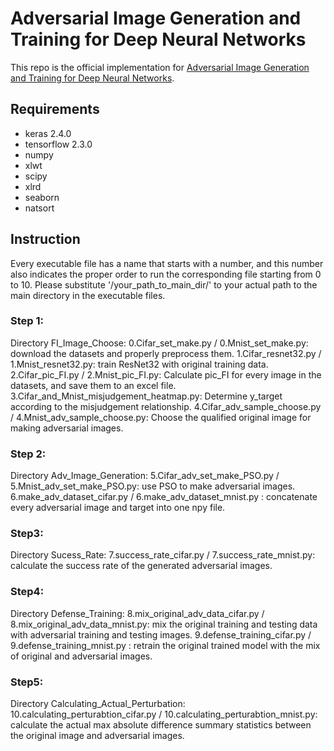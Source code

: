 # Adversarial Image Generation and Training for Deep Neural Networks
This repo is the official implementation for [Adversarial Image Generation and Training for Deep Neural Networks](https://arxiv.org/pdf/2006.03243.pdf).

## Requirements
- keras 2.4.0
- tensorflow 2.3.0
- numpy 
- xlwt
- scipy
- xlrd
- seaborn
- natsort

## Instruction
Every executable file has a name that starts with a number, and this number also indicates the proper order to run the corresponding file starting from 0 to 10.
Please substitute '/your_path_to_main_dir/' to your actual path to the main directory in the executable files.

### Step 1:
Directory FI_Image_Choose:
0.Cifar_set_make.py / 0.Mnist_set_make.py: download the datasets and properly preprocess them.
1.Cifar_resnet32.py / 1.Mnist_resnet32.py: train ResNet32 with original training data.
2.Cifar_pic_FI.py / 2.Mnist_pic_FI.py: Calculate pic_FI for every image in the datasets, and save them to an excel file.
3.Cifar_and_Mnist_misjudgement_heatmap.py: Determine y_target according to the misjudgement relationship.
4.Cifar_adv_sample_choose.py / 4.Mnist_adv_sample_choose.py: Choose the qualified original image for making adversarial images.


### Step 2:
Directory Adv_Image_Generation:
5.Cifar_adv_set_make_PSO.py / 5.Mnist_adv_set_make_PSO.py: use PSO to make adversarial images.
6.make_adv_dataset_cifar.py / 6.make_adv_dataset_mnist.py : concatenate every adversarial image and target into one npy file.

### Step3:
Directory Sucess_Rate:
7.success_rate_cifar.py / 7.success_rate_mnist.py: calculate the success rate of the generated adversarial images.

### Step4:
Directory Defense_Training:
8.mix_original_adv_data_cifar.py / 8.mix_original_adv_data_mnist.py: mix the original training and testing data with adversarial training and testing images.
9.defense_training_cifar.py / 9.defense_training_mnist.py : retrain the original trained model with the mix of original and adversarial images.

### Step5:
Directory Calculating_Actual_Perturbation:
10.calculating_perturabtion_cifar.py / 10.calculating_perturabtion_mnist.py: calculate the actual max absolute difference summary statistics between the original image and adversarial images.





